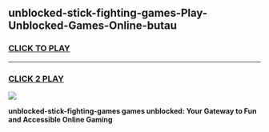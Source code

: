 
## unblocked-stick-fighting-games-Play-Unblocked-Games-Online-butau
<h3>
<a href="https://premium76.site?title=unblocked-stick-fighting-games&ref=25A">CLICK TO PLAY</a></h3>
<hr>

<h3>
<a href="https://premium76.site?title=unblocked-stick-fighting-games&ref=25A">CLICK 2 PLAY</a>
  
</h3>

<a href="https://premium76.site?title=unblocked-stick-fighting-games&ref=25A"><img src="https://clearcache.store/games.png"></a>


**unblocked-stick-fighting-games games unblocked: Your Gateway to Fun and Accessible Online Gaming**
